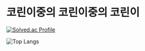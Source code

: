 # 코린이중의 코린이중의 코린이

[![Solved.ac Profile](http://mazassumnida.wtf/api/generate_badge?boj=jik0601)](https://solved.ac/jik0601)

![Top Langs](http://github-readme-stats.vercel.app/api/top-langs/?username=HoeSeong123&layout=compact&theme=merko)

<!--
HoeSeong123/HoeSeong123 is a ✨ special ✨ repository because its README.md (this file) appears on your GitHub profile.

Here are some ideas to get you started:

- 🔭 I’m currently working on ...
- 🌱 I’m currently learning ...
- 👯 I’m looking to collaborate on ...
- 🤔 I’m looking for help with ...
- 💬 Ask me about ...
- 📫 How to reach me: ...
- 😄 Pronouns: ...
- ⚡ Fun fact: ...
-->
